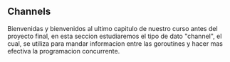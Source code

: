 ## Channels

Bienvenidas y bienvenidos al ultimo capitulo de nuestro curso antes del proyecto final, en esta seccion estudiaremos el tipo de dato "channel", el cual, se utiliza para mandar informacion entre las goroutines y hacer mas efectiva la programacion concurrente.

